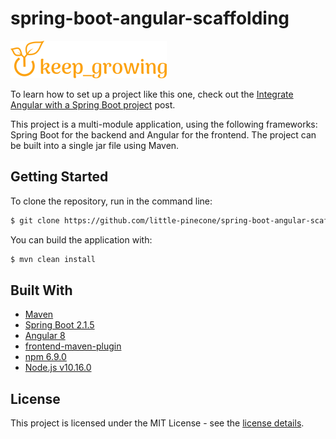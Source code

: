 # spring-boot-angular-scaffolding

![keep growing logo](readme-images/logo_250x60.png)

To learn how to set up a project like this one, check out the [Integrate Angular with a Spring Boot project](http://keepgrowing.in/java/springboot/integrate-angular-with-a-spring-boot-project/) post.

This project is a multi-module application, using the following frameworks: Spring Boot for the backend and Angular for the frontend. The project can be built into a single jar file using Maven.

## Getting Started

To clone the repository, run in the command line:
```bash
$ git clone https://github.com/little-pinecone/spring-boot-angular-scaffolding.git
```

You can build the application with:
```bash
$ mvn clean install
```

## Built With

* [Maven](https://maven.apache.org/)
* [Spring Boot 2.1.5](https://start.spring.io/)
* [Angular 8](https://angular.io/)
* [frontend-maven-plugin](https://github.com/eirslett/frontend-maven-plugin)
* [npm 6.9.0](https://github.com/npm/cli)
* [Node.js v10.16.0](https://nodejs.org/dist/latest-v10.x/docs/api/)


## License

This project is licensed under the MIT License - see the [license details](https://opensource.org/licenses/MIT).
